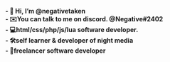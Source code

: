 **- 👋 Hi, I’m @negativetaken**<br>
**- ✉️You can talk to me on discord. @Negative#2402**<br>
**- 💻html/css/php/js/lua software developer.**<br>
**- 🛠self learner & developer of night media**<br>
**- 📌freelancer software developer**

<!---
negativetaken/negativetaken is a ✨ special ✨ repository because its `README.md` (this file) appears on your GitHub profile.
You can click the Preview link to take a look at your changes.
--->
